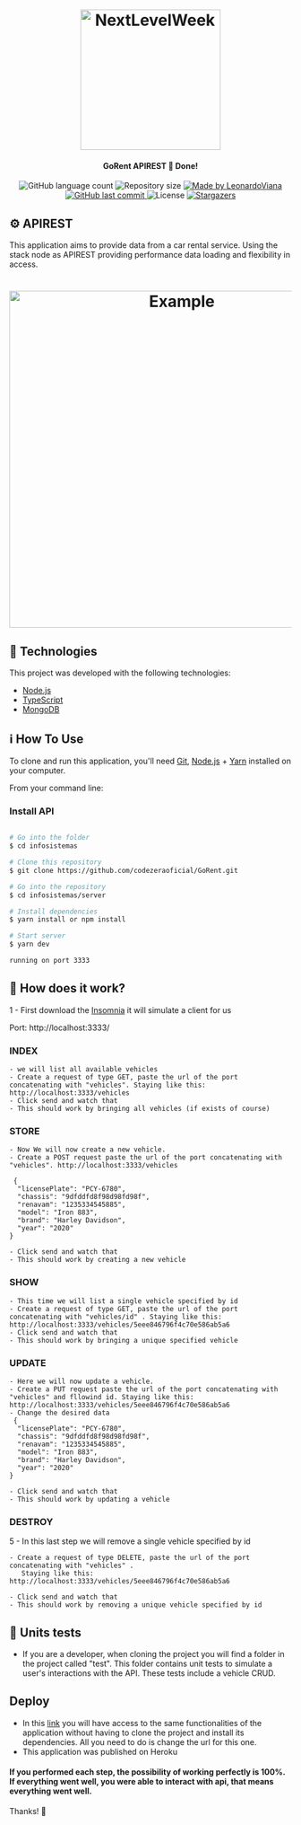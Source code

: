 
<h1 align="center">
    <img alt="NextLevelWeek" title="#NextLevelWeek" src="https://upload.wikimedia.org/wikipedia/commons/thumb/d/d9/Node.js_logo.svg/1200px-Node.js_logo.svg.png" width="250px" />
</h1>

<h4 align="center"> 
	 GoRent APIREST 🚀 Done! 
</h4>
<p align="center">
  <img alt="GitHub language count" src="https://img.shields.io/github/languages/count/codezeraoficial/GoRent?color=%2304D361">

  <img alt="Repository size" src="https://img.shields.io/github/repo-size/codezeraoficial/GoRent">
	
  <a href="https://www.linkedin.com/in/leonardo-rviana/">
    <img alt="Made by LeonardoViana" src="https://img.shields.io/badge/made%20by-LeonardoViana-%2304D361">
  </a>

  <a href="https://github.com/codezeraoficial/GoRent/commits/master">
    <img alt="GitHub last commit" src="https://img.shields.io/github/last-commit/codezeraoficial/GoRent">
  </a>

  <img alt="License" src="https://img.shields.io/badge/license-MIT-brightgreen">
   <a href="https://github.com/codezeraoficial/GoRent/stargazers">
    <img alt="Stargazers" src="https://img.shields.io/github/stars/codezeraoficial/GoRent?style=social">
  </a>
</p>





## :gear: APIREST

This application aims to provide data from a car rental service. Using the stack node as APIREST providing performance
data loading and flexibility in access.

<h1 align="center">
    <img alt="Example" title="Example" src="https://peerbits-wpengine.netdna-ssl.com/wp-content/uploads/2019/10/rest-api-code-main.png" width="600px" />
</h1>


## :rocket: Technologies

This project was developed with the following technologies:

- [Node.js][nodejs]
- [TypeScript][typescript]
- [MongoDB][mongodb]



## :information_source: How To Use

To clone and run this application, you'll need [Git](https://git-scm.com), [Node.js][nodejs] + [Yarn][yarn] installed on your computer.

From your command line:

### Install API 

```bash

# Go into the folder
$ cd infosistemas

# Clone this repository
$ git clone https://github.com/codezeraoficial/GoRent.git

# Go into the repository
$ cd infosistemas/server

# Install dependencies
$ yarn install or npm install

# Start server
$ yarn dev

running on port 3333
```

## :battery: How does it work? 


1 - First download the [Insomnia][insomnia] it will simulate a client for us

Port: http://localhost:3333/


### INDEX
    - we will list all available vehicles 
    - Create a request of type GET, paste the url of the port concatenating with "vehicles". Staying like this: http://localhost:3333/vehicles
    - Click send and watch that
    - This should work by bringing all vehicles (if exists of course)

### STORE
    - Now We will now create a new vehicle.
    - Create a POST request paste the url of the port concatenating with "vehicles". http://localhost:3333/vehicles

     {
      "licensePlate": "PCY-6780",
      "chassis": "9dfddfd8f98d98fd98f",
      "renavam": "1235334545885",
      "model": "Iron 883",
      "brand": "Harley Davidson",
      "year": "2020"	
    }

    - Click send and watch that
    - This should work by creating a new vehicle

### SHOW
    - This time we will list a single vehicle specified by id
    - Create a request of type GET, paste the url of the port concatenating with "vehicles/id" . Staying like this: http://localhost:3333/vehicles/5eee846796f4c70e586ab5a6
    - Click send and watch that
    - This should work by bringing a unique specified vehicle

### UPDATE
    - Here we will now update a vehicle.
    - Create a PUT request paste the url of the port concatenating with "vehicles" and fllowind id. Staying like this: http://localhost:3333/vehicles/5eee846796f4c70e586ab5a6
    - Change the desired data
     {
      "licensePlate": "PCY-6780",
      "chassis": "9dfddfd8f98d98fd98f",
      "renavam": "1235334545885",
      "model": "Iron 883",
      "brand": "Harley Davidson",
      "year": "2020"	
    }

    - Click send and watch that
    - This should work by updating a vehicle

### DESTROY

5 - In this last step we will remove a single vehicle specified by id

    - Create a request of type DELETE, paste the url of the port concatenating with "vehicles" . 
       Staying like this: http://localhost:3333/vehicles/5eee846796f4c70e586ab5a6
    
    - Click send and watch that
    - This should work by removing a unique vehicle specified by id

## :telescope: Units tests

- If you are a developer, when cloning the project you will find a folder in the project called "test".
This folder contains unit tests to simulate a user's interactions with the API.
These tests include a vehicle CRUD.

## Deploy


- In this [link][gorent] you will have access to the same functionalities of the application without having to clone the project and install its dependencies.
All you need to do is change the url for this one.
- This application was published on Heroku

#### If you performed each step, the possibility of working perfectly is 100%. If everything went well, you were able to interact with api, that means everything went well.

Thanks! :metal:

[nodejs]: https://nodejs.org/
[typescript]: https://www.typescriptlang.org/
[yarn]: https://yarnpkg.com/
[vs]: https://code.visualstudio.com/
[mongodb]: https://www.mongodb.com/cloud/atlas/
[insomnia]: https://insomnia.rest/
[gorent]: https://go-rent.herokuapp.com/vehicles
